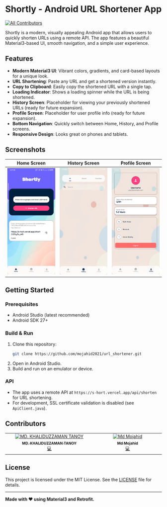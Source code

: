 # Shortly - Android URL Shortener App
<!-- ALL-CONTRIBUTORS-BADGE:START - Do not remove or modify this section -->
[![All Contributors](https://img.shields.io/badge/all_contributors-2-orange.svg?style=flat-square)](#contributors-)
<!-- ALL-CONTRIBUTORS-BADGE:END -->

Shortly is a modern, visually appealing Android app that allows users to quickly shorten URLs using a remote API. The app features a beautiful Material3-based UI, smooth navigation, and a simple user experience.

## Features

- **Modern Material3 UI**: Vibrant colors, gradients, and card-based layouts for a unique look.
- **URL Shortening**: Paste any URL and get a shortened version instantly.
- **Copy to Clipboard**: Easily copy the shortened URL with a single tap.
- **Loading Indicator**: Shows a loading spinner while the URL is being shortened.
- **History Screen**: Placeholder for viewing your previously shortened URLs (ready for future expansion).
- **Profile Screen**: Placeholder for user profile info (ready for future expansion).
- **Bottom Navigation**: Quickly switch between Home, History, and Profile screens.
- **Responsive Design**: Looks great on phones and tablets.

## Screenshots

| Home Screen | History Screen | Profile Screen |
|:-----------:|:-------------:|:--------------:|
| ![Home](screenshots/home.png) | ![History](screenshots/history.png) | ![Profile](screenshots/profile.png) |

## Getting Started

### Prerequisites
- Android Studio (latest recommended)
- Android SDK 27+

### Build & Run
1. Clone this repository:
   ```bash
   git clone https://github.com/mojahid2021/url_shortener.git
   ```
2. Open in Android Studio.
3. Build and run on an emulator or device.

### API
- The app uses a remote API at `https://s-hort.vercel.app/api/shorten` for URL shortening.
- For development, SSL certificate validation is disabled (see `ApiClient.java`).

## Contributors

<!-- readme: contributors -start -->
<!-- ALL-CONTRIBUTORS-LIST:START - Do not remove or modify this section -->
<!-- prettier-ignore-start -->
<!-- markdownlint-disable -->
<table>
  <tbody>
    <tr>
      <td align="center" valign="top" width="14.28%"><a href="https://github.com/khaliduzzamantanoy"><img src="https://avatars.githubusercontent.com/u/198484936?v=4?s=100" width="100px;" alt="MD. KHALIDUZZAMAN TANOY"/><br /><sub><b>MD. KHALIDUZZAMAN TANOY</b></sub></a><br /><a href="https://github.com/mojahid2021/Shortly-apk/commits?author=khaliduzzamantanoy" title="Code">💻</a></td>
      <td align="center" valign="top" width="14.28%"><a href="https://mojahid-dev.vercel.app/"><img src="https://avatars.githubusercontent.com/u/111579765?v=4?s=100" width="100px;" alt="Md Mojahid"/><br /><sub><b>Md Mojahid</b></sub></a><br /><a href="https://github.com/mojahid2021/Shortly-apk/commits?author=mojahid2021" title="Code">💻</a></td>
    </tr>
  </tbody>
</table>

<!-- markdownlint-restore -->
<!-- prettier-ignore-end -->

<!-- ALL-CONTRIBUTORS-LIST:END -->
<!-- readme: contributors -end -->


## License

This project is licensed under the MIT License. See the [LICENSE](LICENSE) file for details.

---

**Made with ❤️ using Material3 and Retrofit.**
